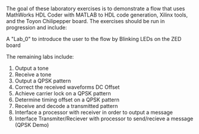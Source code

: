 The goal of these laboratory exercises is to demonstrate a flow that uses MathWorks HDL Coder with MATLAB to HDL code generation, Xilinx tools, and the Toyon Chilipepper board. The exercises should be run in progression and include:

A "Lab_0" to introduce the user to the flow by Blinking LEDs on the ZED board

The remaining labs include:

1. Output a tone
2. Receive a tone
3. Output a QPSK pattern
4. Correct the received waveforms DC Offset
5. Achieve carrier lock on a QPSK pattern
6. Determine timing offset on a QPSK pattern
7. Receive and decode a transmitted pattern
8. Interface a processor with receiver in order to output a message
9. Interface Transmiter/Reciever with processor to send/recieve a message (QPSK Demo)
